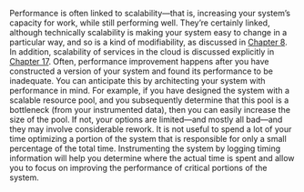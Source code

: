 Performance is often linked to scalability—that is, increasing your system’s capacity for work, while still performing well. They’re certainly linked, although technically scalability is making your system easy to change in a particular way, and so is a kind of modifiability, as discussed in [Chapter 8](ch08.xhtml#ch08). In addition, scalability of services in the cloud is discussed explicitly in [Chapter 17](ch17.xhtml#ch17). Often, performance improvement happens after you have constructed a version of your system and found its performance to be inadequate. You can anticipate this by architecting your system with performance in mind. For example, if you have designed the system with a scalable resource pool, and you subsequently determine that this pool is a bottleneck (from your instrumented data), then you can easily increase the size of the pool. If not, your options are limited—and mostly all bad—and they may involve considerable rework. It is not useful to spend a lot of your time optimizing a portion of the system that is responsible for only a small percentage of the total time. Instrumenting the system by logging timing information will help you determine where the actual time is spent and allow you to focus on improving the performance of critical portions of the system.